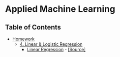 # Applied Machine Learning

## Table of Contents
- [Homework](https://github.com/achmand/applied_ml/tree/master/homework)
    - [4. Linear & Logistic Regression](https://github.com/achmand/applied_ml/tree/master/homework/4_linear_logistic_regression)
    	- [Linear Regression](https://nbviewer.jupyter.org/github/achmand/applied_ml/blob/master/homework/4_linear_logistic_regression/linear_regression/linear_logistic_regression.ipynb?flush_cache=true) - [[Source]](https://nbviewer.jupyter.org/github/achmand/applied_ml/blob/master/homework/4_linear_logistic_regression/linear_regression/linear_regression.ipynb?flush_cache=true)
